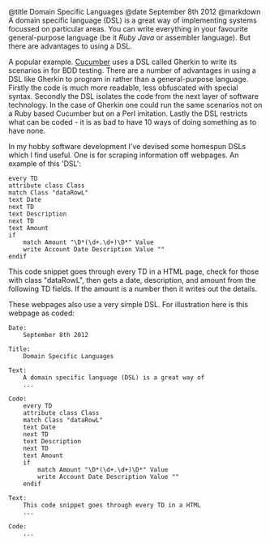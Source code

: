 @title		Domain Specific Languages
@date		September 8th 2012
@markdown
A domain specific language (DSL) is a great way of
implementing systems focussed on particular areas.  You
can write everything in your favourite general-purpose
language (be it *Ruby* *Java* or assembler
language).  But there are advantages to using a DSL.

A popular example.  [Cucumber](https://cucumber.io/) uses a DSL called
Gherkin to write its scenarios in for BDD testing.
There are a number of advantages in using a DSL like
Gherkin to program in rather than a general-purpose
language.  Firstly the code is much more readable, less
obfuscated with special syntax.  Secondly the DSL isolates
the code from the next layer of software technology.  In the
case of Gherkin one could run the same scenarios not on
a Ruby based Cucumber but on a Perl imitation.  Lastly
the DSL restricts what can be coded - it is as bad to have
10 ways of doing something as to have none.

In my hobby software development I've devised some homespun
DSLs which I find useful.  One is for scraping information
off webpages.  An example of this 'DSL':

~~~
every TD
attribute class Class
match Class "dataRowL"
text Date
next TD
text Description
next TD
text Amount
if
	match Amount "\D*(\d+.\d+)\D*" Value
	write Account Date Description Value ""
endif

~~~
This code snippet goes through every TD in a HTML
page, check for those with class "dataRowL", then
gets a date, description, and amount from the following
TD fields.  If the amount is a number then it
writes out the details.

These webpages also use a very simple DSL.  For illustration
here is this webpage as coded:

~~~
Date:
	September 8th 2012

Title:
	Domain Specific Languages

Text:
	A domain specific language (DSL) is a great way of 
	...

Code:
	every TD
	attribute class Class
	match Class "dataRowL"
	text Date
	next TD
	text Description
	next TD
	text Amount
	if
		match Amount "\D*(\d+.\d+)\D*" Value
		write Account Date Description Value ""
	endif

Text:
	This code snippet goes through every TD in a HTML 
	...

Code:
	...
~~~

